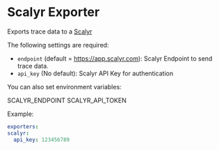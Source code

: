 # Scalyr Exporter
 
Exports trace data to a [Scalyr](https://scalyr.com/)

The following settings are required:

- `endpoint` (default = https://app.scalyr.com): Scalyr Endpoint to send trace data.
- `api_key` (No default): Scalyr API Key for authentication

You can also set environment variables:

SCALYR_ENDPOINT
SCALYR_API_TOKEN

Example:

```yaml
exporters:
scalyr:
  api_key: 123456789
```
